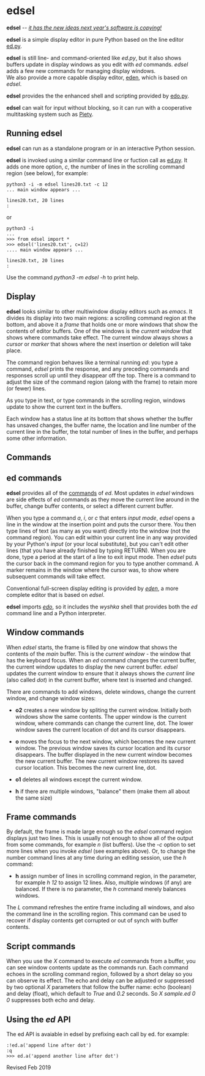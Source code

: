 
edsel  
=====

**edsel** -- [*it has the new ideas next year's software is copying!*](http://all-classic-ads.com/ford-vintage-ads-1950.html#1958_ford_edsel_advertisement)

**edsel** is a simple display editor in pure Python based on the line editor
[ed.py](ed.md).

**edsel** is still line- and command-oriented like *ed.py*, but it also shows
buffers update in display windows as you edit with *ed* commands.  *edsel* adds
a few new commands for managing display windows.  
We also provide a more capable display editor, [eden](eden.md),
which is based on *edsel*.

**edsel** provides the the enhanced shell and scripting
provided by [edo.py](../editors/edo.md).

**edsel** can wait for input without blocking, so it can run with a
cooperative multitasking system such as [Piety](../piety/README.md).


## Running edsel ##

**edsel** can run as a standalone program or in an interactive Python session.

**edsel** is invoked using a similar command line or fuction call as
[ed.py](ed.md).  It adds one more option, *c*, the number of lines in
the scrolling command region (see below), for example:

    python3 -i -m edsel lines20.txt -c 12
    ... main window appears ...

    lines20.txt, 20 lines
    :

or

    python3 -i
    ...
    >>> from edsel import *
    >>> edsel('lines20.txt', c=12)
    .... main window appears ...

    lines20.txt, 20 lines
    :

Use the command *python3 -m edsel -h* to print help.

## Display ##

**edsel** looks similar to other multiwindow display editors such as
*emacs*.  It divides its display into two main regions: a scrolling
command region at the bottom, and above it a *frame* that holds one
or more windows that show the contents of editor buffers.
One of the windows is the *current window* that shows where commands
take effect.  The current window always shows a *cursor* or *marker* that
shows where the next insertion or deletion will take place.

The command region behaves like a terminal running *ed*: you type a
command, *edsel* prints the response, and any preceding commands and
responses scroll up until they disappear off the top.  There is a
command to adjust the size of the command region (along with the
frame) to retain more (or fewer) lines.

As you type in text, or type commands in the scrolling region, windows
update to show the current text in the buffers.

Each window has a status line at its bottom that shows whether the
buffer has unsaved changes, the buffer name, the location and line
number of the current line in the buffer, the total number of
lines in the buffer, and perhaps some other information.

## Commands ##

## ed commands ##

**edsel** provides all of the [commands](ed.txt) of *ed*.  Most
updates in *edsel* windows are side effects of *ed* commands as they
move the current line around in the buffer, change buffer contents, or
select a different current buffer.

When you type a command *a*, *i*, or *c* that enters *input mode*,
*edsel* opens a line in the window at the insertion point and puts the
cursor there.  You then type lines of text (as many as you want)
directly into the window (not the command region).  You can edit
within your current line in any way provided by your Python's
*input* (or your local substitute), but you can't edit other lines
(that you have already finished by typing RETURN).  When you are done,
type a period at the start of a line to exit input mode.  Then *edsel*
puts the cursor back in the command region for you to type another
command.  A marker remains in the window where the cursor was, to show
where subsequent commands will take effect.

Conventional full-screen display editing is provided by *[eden](eden.md)*,
a more complete editor that is based on *edsel*.

**edsel** imports *[edo](edo.md)*, so it includes the *wyshka* shell
that provides both the *ed* command line and a Python interpreter.


## Window commands ##

When *edsel* starts, the frame is filled by one window that shows the
contents of the *main* buffer.  This is the *current window* - the
window that has the keyboard focus.  When an *ed* command changes the
current buffer, the current window updates to display the new current
buffer.  *edsel* updates the current window to ensure that it always
shows the *current line* (also called *dot*) in the current buffer,
where text is inserted and changed.

There are commands to add windows, delete windows, change the
current window, and change window sizes:

- **o2** creates a new window by spliting the current window.  Initially
   both windows show the same contents.  The upper window is the current
   window, where commands can change the current line, dot.  The lower
   window saves the current location of dot and its cursor disappears.

- **o** moves the focus to the next window, which becomes the new
    current window.  The previous window saves its cursor location and
    its cursor disappears.  The buffer displayed in the new current
    window becomes the new current buffer.  The new current window
    restores its saved cursor location.  This becomes the new current
    line, dot.

- **o1** deletes all windows except the current window.

- **h** if there are multiple windows, "balance" them (make them all
    about the same size)

## Frame commands ##

By default, the frame is made large enough so the *edsel* command region 
displays just two lines.  This
is usually not enough to show all of the output from some commands,
for example *n* (list buffers).  Use the *-c* option to set more lines
when you invoke *edsel* (see examples above).  Or, to change the
number command lines at any time during an editing session, use the *h*
command:

- **h** assign number of lines in scrolling command region, in the parameter,
  for example *h 12* to assign 12 lines.  Also, multiple windows (if any)
  are balanced.  If there is no parameter, the *h* command merely balances
  windows.

The *L* command refreshes the entire frame including all windows, and
also the command line in the scrolling region.  This command can be
used to recover if display contents get corrupted or out of synch with
buffer contents.

## Script commands ##

When you use the *X* command to execute *ed* commands from a buffer,
you can see window contents update as the commands run.  Each command
echoes in the scrolling command region, followed by a short delay so
you can observe its effect.  The echo and delay can be adjusted or
suppressed by two optional *X* parameters that follow the buffer name:
echo (boolean) and delay (float), which default to *True* and *0.2*
seconds.  So *X sample.ed 0 0* suppresses both echo and delay.

## Using the *ed* API ##

The ed API is avaiable in edsel by prefixing each call by ed. for example:

    :!ed.a('append line after dot')
    :q
    >>> ed.a('append another line after dot')


Revised Feb 2019
